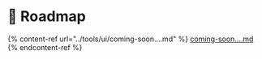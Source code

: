 # 🔹 Roadmap

{% content-ref url="../tools/ui/coming-soon....md" %}
[coming-soon....md](../tools/ui/coming-soon....md)
{% endcontent-ref %}
